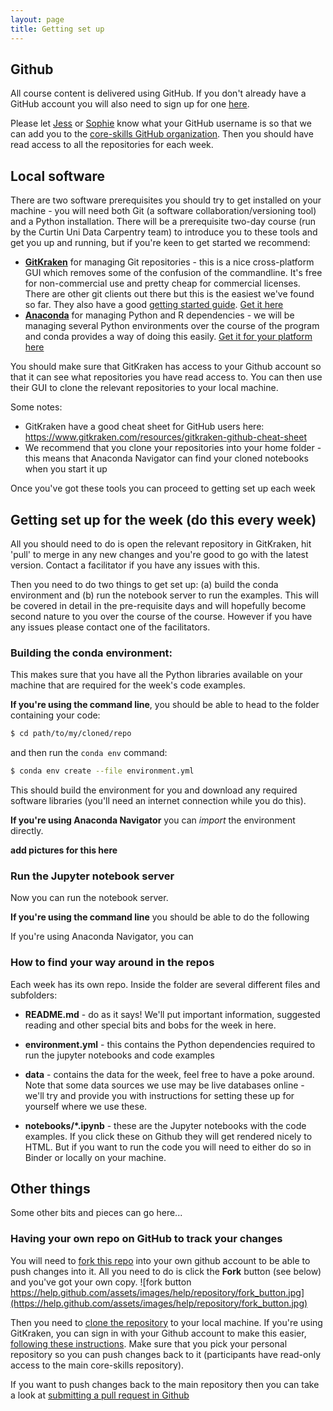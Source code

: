 ```yaml
---
layout: page
title: Getting set up
---
```


## Github

All course content is delivered using GitHub. If you don't already have a GitHub account you will also need to sign up for one [here](https://github.com/join).

Please let [Jess](mailto:jesse.robertson@csiro.au) or [Sophie](mailto:sophie@corehub.com.au) know what your GitHub username is so that we can add you to the [core-skills GitHub organization](https://github.com/orgs/core-skills). Then you should have read access to all the repositories for each week.

## Local software

There are two software prerequisites you should try to get installed on your machine - you will need both Git (a software collaboration/versioning tool) and a Python installation. There will be a prerequisite two-day course (run by the Curtin Uni Data Carpentry team) to introduce you to these tools and get you up and running, but if you're keen to get started we recommend:

- [**GitKraken**](https://www.gitkraken.com) for managing Git repositories - this is a nice cross-platform GUI which removes some of the confusion of the commandline. It's free for non-commercial use and pretty cheap for commercial licenses. There are other git clients out there but this is the easiest we've found so far. They also have a good [getting started guide](https://support.gitkraken.com/start-here/guide). [Get it here](https://www.gitkraken.com/download)
- [**Anaconda**](https://www.anaconda.com/) for managing Python and R dependencies - we will be managing several Python environments over the course of the program and conda provides a way of doing this easily. [Get it for your platform here](https://www.anaconda.com/download)

You should make sure that GitKraken has access to your Github account so that it can see what repositories you have read access to. You can then use their GUI to clone the relevant repositories to your local machine.

Some notes:

- GitKraken have a good cheat sheet for GitHub users here: https://www.gitkraken.com/resources/gitkraken-github-cheat-sheet
- We recommend that you clone your repositories into your home folder - this means that Anaconda Navigator can find your cloned notebooks when you start it up

Once you've got these tools you can proceed to getting set up each week

## Getting set up for the week (do this every week)

All you should need to do is open the relevant repository in GitKraken, hit 'pull' to merge in any new changes and you're good to go with the latest version. Contact a facilitator if you have any issues with this.

Then you need to do two things to get set up: (a) build the conda environment and (b) run the notebook server to run the examples. This will be covered in detail in the pre-requisite days and will hopefully become second nature to you over the course of the course. However if you have any issues please contact one of the facilitators.

### Building the conda environment:

This makes sure that you have all the Python libraries available on your machine that are required for the week's code examples.

**If you're using the command line**, you should be able to head to the folder containing your code:

```bash
$ cd path/to/my/cloned/repo  
```

and then run the `conda env` command:

```bash
$ conda env create --file environment.yml
```

This should build the environment for you and download any required software libraries (you'll need an internet connection while you do this).

**If you're using Anaconda Navigator** you can _import_ the environment directly.

**add pictures for this here**

### Run the Jupyter notebook server

Now you can run the notebook server. 

**If you're using the command line** you should be able to do the following

If you're using Anaconda Navigator, you can

### How to find your way around in the repos

Each week has its own repo. Inside the folder are several different files and subfolders:

- **README.md** - do as it says! We'll put important information, suggested reading and other special bits and bobs for the week in here. 

- **environment.yml** - this contains the Python dependencies required to run the jupyter notebooks and code examples

- **data** - contains the data for the week, feel free to have a poke around. Note that some data sources we use may be live databases online - we'll try and provide you with instructions for setting these up for yourself where we use these.

- **notebooks/\*.ipynb** - these are the Jupyter notebooks with the code examples. If you click these on Github they will get rendered nicely to HTML. But if you want to run the code you will need to either do so in Binder or locally on your machine.

## Other things

Some other bits and pieces can go here...

### Having your own repo on GitHub to track your changes

You will need to [fork this repo](https://help.github.com/articles/fork-a-repo/) into your own github account to be able to push changes into it. All you need to do is click the **Fork** button (see below) and you've got your own copy. ![fork button	https://help.github.com/assets/images/help/repository/fork_button.jpg](https://help.github.com/assets/images/help/repository/fork_button.jpg)

Then you need to [clone the repository](https://help.github.com/articles/cloning-a-repository/) to your local machine. If you're using GitKraken, you can sign in with your Github account to make this easier, [following these instructions](https://support.gitkraken.com/working-with-repositories/open-clone-init). Make sure that you pick your personal repository so you can push changes back to it (participants have read-only access to the main core-skills repository).

If you want to push changes back to the main repository then you can take a look at [submitting a pull request in Github](https://help.github.com/articles/about-pull-requests/)